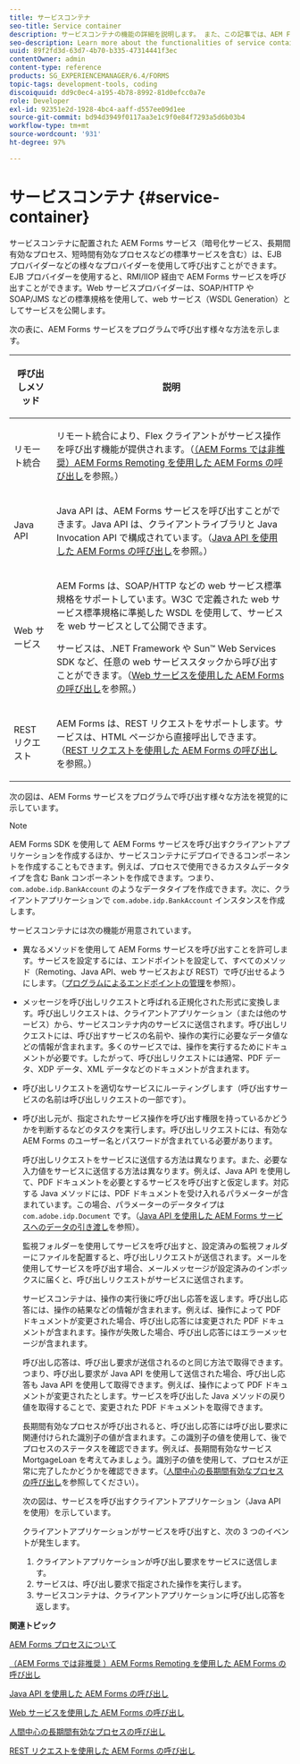 ```yaml
---
title: サービスコンテナ
seo-title: Service container
description: サービスコンテナの機能の詳細を説明します。 また、この記事では、AEM Formsサービスをプログラムで呼び出す様々な方法についても説明します。
seo-description: Learn more about the functionalities of service container. In addition, the article also describes the different ways in which you can programmatically invoke AEM Forms services.
uuid: 89f2fd3d-63d7-4b70-b335-47314441f3ec
contentOwner: admin
content-type: reference
products: SG_EXPERIENCEMANAGER/6.4/FORMS
topic-tags: development-tools, coding
discoiquuid: dd9c0ec4-a195-4b78-8992-81d0efcc0a7e
role: Developer
exl-id: 92351e2d-1928-4bc4-aaff-d557ee09d1ee
source-git-commit: bd94d3949f0117aa3e1c9f0e84f7293a5d6b03b4
workflow-type: tm+mt
source-wordcount: '931'
ht-degree: 97%

---
```


# サービスコンテナ {#service-container}

サービスコンテナに配置された AEM Forms サービス（暗号化サービス、長期間有効なプロセス、短時間有効なプロセスなどの標準サービスを含む）は、EJB プロバイダーなどの様々なプロバイダーを使用して呼び出すことができます。EJB プロバイダーを使用すると、RMI/IIOP 経由で AEM Forms サービスを呼び出すことができます。Web サービスプロバイダーは、SOAP/HTTP や SOAP/JMS などの標準規格を使用して、web サービス（WSDL Generation）としてサービスを公開します。

次の表に、AEM Forms サービスをプログラムで呼び出す様々な方法を示します。

<table>
 <thead>
  <tr>
   <th><p>呼び出しメソッド</p></th> 
   <th><p>説明</p></th> 
  </tr> 
 </thead> 
 <tbody>
  <tr>
   <td><p>リモート統合</p></td> 
   <td><p>リモート統合により、Flex クライアントがサービス操作を呼び出す機能が提供されます。（<a href="/help/forms/developing/invoking-aem-forms-using-remoting.md#invoking-aem-forms-using-remoting">（AEM Forms では非推奨）AEM Forms Remoting を使用した AEM Forms の呼び出し</a>を参照。）</p></td> 
  </tr> 
  <tr>
   <td><p>Java API</p></td> 
   <td><p>Java API は、AEM Forms サービスを呼び出すことができます。Java API は、クライアントライブラリと Java Invocation API で構成されています。（<a href="/help/forms/developing/invoking-aem-forms-using-java.md#invoking-aem-forms-using-the-java-api">Java API を使用した AEM Forms の呼び出し</a>を参照。）</p></td> 
  </tr> 
  <tr>
   <td><p>Web サービス</p></td> 
   <td><p>AEM Forms は、SOAP/HTTP などの web サービス標準規格をサポートしています。W3C で定義された web サービス標準規格に準拠した WSDL を使用して、サービスを web サービスとして公開できます。</p><p>サービスは、.NET Framework や Sun™ Web Services SDK など、任意の web サービススタックから呼び出すことができます。（<a href="/help/forms/developing/invoking-aem-forms-using-web.md#invoking-aem-forms-using-web-services">Web サービスを使用した AEM Forms の呼び出し</a>を参照。）</p></td> 
  </tr> 
  <tr>
   <td><p>REST リクエスト</p></td> 
   <td><p>AEM Forms は、REST リクエストをサポートします。サービスは、HTML ページから直接呼出しできます。（<a href="/help/forms/developing/invoking-aem-forms-using-rest.md#invoking-aem-forms-using-rest-requests">REST リクエストを使用した AEM Forms の呼び出し</a>を参照。）</p></td> 
  </tr> 
 </tbody> 
</table>

次の図は、AEM Forms サービスをプログラムで呼び出す様々な方法を視覚的に示しています。

>[!NOTE]
>
>AEM Forms SDK を使用して AEM Forms サービスを呼び出すクライアントアプリケーションを作成するほか、サービスコンテナにデプロイできるコンポーネントを作成することもできます。例えば、プロセスで使用できるカスタムデータタイプを含む Bank コンポーネントを作成できます。つまり、`com.adobe.idp.BankAccount` のようなデータタイプを作成できます。次に、クライアントアプリケーションで `com.adobe.idp.BankAccount` インスタンスを作成します。

サービスコンテナには次の機能が用意されています。

* 異なるメソッドを使用して AEM Forms サービスを呼び出すことを許可します。サービスを設定するには、エンドポイントを設定して、すべてのメソッド（Remoting、Java API、web サービスおよび REST）で呼び出せるようにします。（[プログラムによるエンドポイントの管理](/help/forms/developing/programmatically-endpoints.md#programmatically-managing-endpoints)を参照）。
* メッセージを呼び出しリクエストと呼ばれる正規化された形式に変換します。呼び出しリクエストは、クライアントアプリケーション（または他のサービス）から、サービスコンテナ内のサービスに送信されます。呼び出しリクエストには、呼び出すサービスの名前や、操作の実行に必要なデータ値などの情報が含まれます。多くのサービスでは、操作を実行するためにドキュメントが必要です。したがって、呼び出しリクエストには通常、PDF データ、XDP データ、XML データなどのドキュメントが含まれます。
* 呼び出しリクエストを適切なサービスにルーティングします（呼び出すサービスの名前は呼び出しリクエストの一部です）。
* 呼び出し元が、指定されたサービス操作を呼び出す権限を持っているかどうかを判断するなどのタスクを実行します。呼び出しリクエストには、有効な AEM Forms のユーザー名とパスワードが含まれている必要があります。

   呼び出しリクエストをサービスに送信する方法は異なります。また、必要な入力値をサービスに送信する方法は異なります。例えば、Java API を使用して、PDF ドキュメントを必要とするサービスを呼び出すと仮定します。対応する Java メソッドには、PDF ドキュメントを受け入れるパラメーターが含まれています。この場合、パラメーターのデータタイプは `com.adobe.idp.Document` です。（[Java API を使用した AEM Forms サービスへのデータの引き渡し](/help/forms/developing/invoking-aem-forms-using-java.md#passing-data-to-aem-forms-services-using-the-java-api)を参照）。

   監視フォルダーを使用してサービスを呼び出すと、設定済みの監視フォルダーにファイルを配置すると、呼び出しリクエストが送信されます。メールを使用してサービスを呼び出す場合、メールメッセージが設定済みのインボックスに届くと、呼び出しリクエストがサービスに送信されます。

   サービスコンテナは、操作の実行後に呼び出し応答を返します。呼び出し応答には、操作の結果などの情報が含まれます。例えば、操作によって PDF ドキュメントが変更された場合、呼び出し応答には変更された PDF ドキュメントが含まれます。操作が失敗した場合、呼び出し応答にはエラーメッセージが含まれます。

   呼び出し応答は、呼び出し要求が送信されるのと同じ方法で取得できます。つまり、呼び出し要求が Java API を使用して送信された場合、呼び出し応答も Java API を使用して取得できます。例えば、操作によって PDF ドキュメントが変更されたとします。サービスを呼び出した Java メソッドの戻り値を取得することで、変更された PDF ドキュメントを取得できます。

   長期間有効なプロセスが呼び出されると、呼び出し応答には呼び出し要求に関連付けられた識別子の値が含まれます。この識別子の値を使用して、後でプロセスのステータスを確認できます。例えば、長期間有効なサービス MortgageLoan を考えてみましょう。識別子の値を使用して、プロセスが正常に完了したかどうかを確認できます。（[人間中心の長期間有効なプロセスの呼び出し](/help/forms/developing/invoking-human-centric-long-lived.md#invoking-human-centric-long-lived-processes)を参照してください）。

   次の図は、サービスを呼び出すクライアントアプリケーション（Java API を使用）を示しています。

   クライアントアプリケーションがサービスを呼び出すと、次の 3 つのイベントが発生します。

   1. クライアントアプリケーションが呼び出し要求をサービスに送信します。
   1. サービスは、呼び出し要求で指定された操作を実行します。
   1. サービスコンテナは、クライアントアプリケーションに呼び出し応答を返します。

**関連トピック**

[AEM Forms プロセスについて](/help/forms/developing/aem-forms-processes.md#understanding-aem-forms-processes)

[（AEM Forms では非推奨 ）AEM Forms Remoting を使用した AEM Forms の呼び出し](/help/forms/developing/invoking-aem-forms-using-remoting.md#invoking-aem-forms-using-remoting)

[Java API を使用した AEM Forms の呼び出し](/help/forms/developing/invoking-aem-forms-using-java.md#invoking-aem-forms-using-the-java-api)

[Web サービスを使用した AEM Forms の呼び出し](/help/forms/developing/invoking-aem-forms-using-web.md#invoking-aem-forms-using-web-services)

[人間中心の長期間有効なプロセスの呼び出し](/help/forms/developing/invoking-human-centric-long-lived.md#invoking-human-centric-long-lived-processes)

[REST リクエストを使用した AEM Forms の呼び出し](/help/forms/developing/invoking-aem-forms-using-rest.md#invoking-aem-forms-using-rest-requests)
